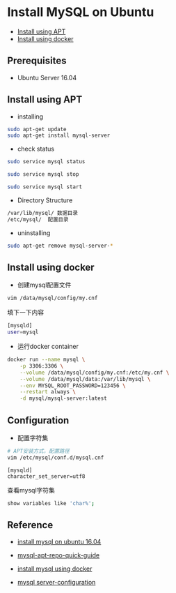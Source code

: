 # Install MySQL on Ubuntu

- [Install using APT](#install-using-apt)
- [Install using docker](#install-using-docker)

## Prerequisites

- Ubuntu Server 16.04

## Install using APT

- installing

```bash
sudo apt-get update
sudo apt-get install mysql-server
```

- check status

```bash
sudo service mysql status

sudo service mysql stop

sudo service mysql start
```

- Directory Structure

```txt
/var/lib/mysql/ 数据目录
/etc/mysql/  配置目录
```

- uninstalling

```bash
sudo apt-get remove mysql-server-*
```

## Install using docker

- 创建mysql配置文件

```bash
vim /data/mysql/config/my.cnf
```

填下一下内容

```bash
[mysqld]
user=mysql
```

- 运行docker container

```bash
docker run --name mysql \
    -p 3306:3306 \
    --volume /data/mysql/config/my.cnf:/etc/my.cnf \
    --volume /data/mysql/data:/var/lib/mysql \
    --env MYSQL_ROOT_PASSWORD=123456 \
    --restart always \
    -d mysql/mysql-server:latest
```

## Configuration

- 配置字符集

```bash
# APT安装方式，配置路径
vim /etc/mysql/conf.d/mysql.cnf
```

```plaintext
[mysqld]
character_set_server=utf8
```

查看mysql字符集

```bash
show variables like 'char%';
```

## Reference

- [install mysql on ubuntu 16.04](https://www.digitalocean.com/community/tutorials/how-to-install-mysql-on-ubuntu-16-04)

- [mysql-apt-repo-quick-guide](https://dev.mysql.com/doc/mysql-apt-repo-quick-guide/en/)

- [install mysql using docker](https://dev.mysql.com/doc/refman/5.7/en/docker-mysql-more-topics.html)

- [mysql server-configuration](https://dev.mysql.com/doc/refman/5.7/en/mysqld-option-tables.html)

